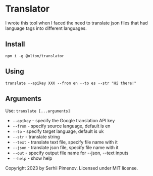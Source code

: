 # Translator
I wrote this tool when I faced the need to translate json files that had language tags into different languages.

## Install
```shell
npm i -g @olton/translator
```

## Using 
```shell
translate --apikey XXX --from en --to es --str "Hi there!"
```

## Arguments
Use: `translate [...arguments]`

+ `--apikey` - specify the Google translation API key
+ `--from` - specify source language, default is en
+ `--to` - specify target language, default is uk
+ `--str` - translate string
+ `--text` - translate text file, specify file name with it
+ `--json` - translate json file, specify file name with it
+ `--out` - specify output file name for --json, --text inputs
+ `--help` - show help

Copyright 2023 by Serhii Pimenov. Licensed under MIT license.